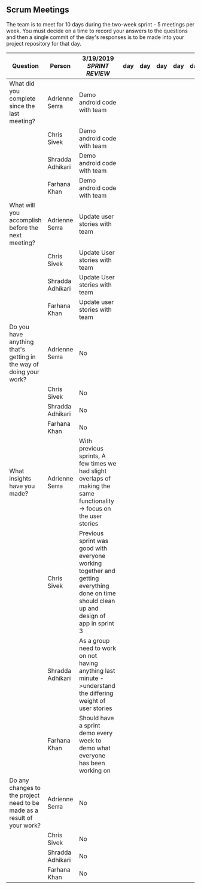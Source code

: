 ## Scrum Meetings
The team is to meet for 10 days during the two-week sprint - 5 meetings per week. You must decide on a time to record your answers to the questions and then a single commit of the day's responses is to be made into your project repository for that day.

Question    |          Person                                             | 3/19/2019  *SPRINT REVIEW* |  day | day | day | day | day | day |day | day | day |
------------|---------------------------------------------------------------------|-----|-----|-----|-----|-----|-----|-----|----|-----|-----|                                                              
| What did you complete since the last meeting? | Adrienne Serra | Demo android code with team
|            | Chris Sivek | Demo android code with team
|            | Shradda Adhikari | Demo android code with team
|            | Farhana Khan | Demo android code with team 
| What will you accomplish before the next meeting? | Adrienne Serra | Update user stories with team
|            | Chris Sivek | Update User stories with team
|            | Shradda Adhikari | Update User stories with team
|            | Farhana Khan | Update user stories with team 
| Do you have anything that's getting in the way of doing your work? | Adrienne Serra |   No
|            | Chris Sivek |   No
|            | Shradda Adhikari |   No
|            | Farhana Khan |  No
| What insights have you made? | Adrienne Serra |   With previous sprints, A few times we had slight overlaps of making the same functionality -> focus on the user stories 
|            | Chris Sivek |   Previous sprint was good with everyone working together and getting everything done on time should clean up and design of app in sprint 3 
|            | Shradda Adhikari |   As a group need to work on not having anything last minute ->understand the differing weight of user stories 
|            | Farhana Khan | Should have a sprint demo every week to demo what everyone has been working on 
| Do any changes to the project need to be made as a result of your work? | Adrienne Serra |   No
|            | Chris Sivek |   No
|            | Shradda Adhikari |   No 
|            | Farhana Khan | No 
